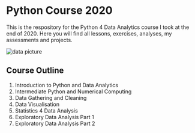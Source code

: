 # Python Course 2020

This is the respository for the Python 4 Data Analytics course I took at the end of 2020. Here you will find all lessons, exercises, analyses, my assessments and projects. 

![data picture](https://media.giphy.com/media/10kABVanhwykJW/giphy.gif)


## Course Outline

1. Introduction to Python and Data Analytics
2. Intermediate Python and Numerical Computing
3. Data Gathering and Cleaning
4. Data Visualisation 
5. Statistics 4 Data Analysis
6. Exploratory Data Analysis Part 1
7. Exploratory Data Analysis Part 2

